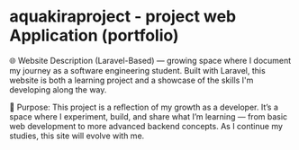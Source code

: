 # aquakiraproject - project web Application (portfolio)
🌐  Website Description (Laravel-Based)
 — growing space where I document my journey as a software engineering student. Built with Laravel, this website is both a learning project and a showcase of the skills I'm developing along the way.

🎯 Purpose:
This project is a reflection of my growth as a developer. It’s a space where I experiment, build, and share what I’m learning — from basic web development to more advanced backend concepts. As I continue my studies, this site will evolve with me.
